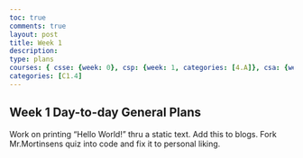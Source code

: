 ```yaml
---
toc: true
comments: true
layout: post
title: Week 1
description:
type: plans
courses: { csse: {week: 0}, csp: {week: 1, categories: [4.A]}, csa: {week: 0} }
categories: [C1.4]
---
```

## Week 1 Day-to-day General Plans 

Work on printing “Hello World!” thru a static text. Add this to blogs.
Fork Mr.Mortinsens quiz into code and fix it to personal liking.
